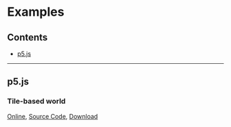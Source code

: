 # Examples

## Contents

* [p5.js](#p5js)

---

## p5.js

### Tile-based world

[Online](tile-based-world/), [Source Code](https://www.pippinbarr.com/pippinbarr/cart263-2021/blob/master/examples/tile-based-world/), [Download](tile-based-world.zip)
